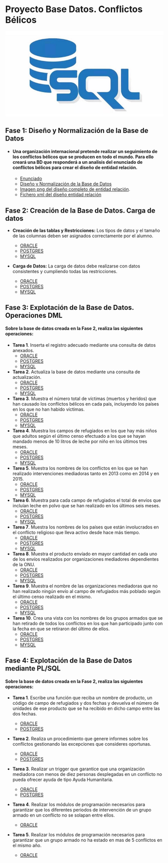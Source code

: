 # Proyecto Base Datos. Conflictos Bélicos

![SQL](image/SQL.jpg)

## Fase 1: Diseño y Normalización de la Base de Datos

* #### Una organización internacional pretende realizar un seguimiento de los conflictos bélicos que se producen en todo el mundo. Para ello creará una BD que responderá a un analisis del enunciado de conflictos bélicos para crear el diseño de entidad relación.

    * [Enunciado](https://github.com/MoralG/Proyecto_Base_Datos/blob/master/fase1/Enunciado_Dise%C3%B1o.md#conflictos-b%C3%A9licos)
    * [Diseño y Normalización de la Base de Datos](https://github.com/MoralG/Proyecto_Base_Datos/blob/master/Fase1_Dise%C3%B1o.md#fase-1-dise%C3%B1o-y-normalizaci%C3%B3n-de-la-base-de-datos)
    * [Imagen png del diseño completo de entidad relación](https://raw.githubusercontent.com/MoralG/Proyecto_Base_Datos/master/fase1/Programa_Fase1.png).
    * [Fichero xml del diseño entidad relación](https://github.com/MoralG/Proyecto_Base_Datos/blob/master/fase1/Programa_Fase1.xml)

## Fase 2: Creación de la Base de Datos. Carga de datos

* **Creación de las tablas y Restricciones:** Los tipos de datos y el tamaño de las columnas deben ser asignados correctamente por el alumno.
    * [ORACLE]()
    * [POSTGRES]()
    * [MYSQL]()

* **Carga de Datos:** La carga de datos debe realizarse con datos consistentes y cumpliendo todas las restricciones.
    * [ORACLE]()
    * [POSTGRES]()
    * [MYSQL]()

## Fase 3: Explotación de la Base de Datos. Operaciones DML

#### Sobre la base de datos creada en la Fase 2, realiza las siguientes operaciones:

* **Tarea 1**. Inserta el registro adecuado mediante una consulta de datos anexados.
    * [ORACLE]()
    * [POSTGRES]()
    * [MYSQL]()
* **Tarea 2**. Actualiza la base de datos mediante una consulta de actualización.
    * [ORACLE]()
    * [POSTGRES]()
    * [MYSQL]()
* **Tarea 3**. Muestra el número total de víctimas (muertos y heridos) que han causado los conflictos bélicos en cada país, incluyendo los países en los que no han habido víctimas.
    * [ORACLE]()
    * [POSTGRES]()
    * [MYSQL]()
* **Tarea 4**. Muestra los campos de refugiados en los que hay más niños que adultos según el último censo efectuado a los que se hayan mandado menos de 10 litros de leche por niño en los últimos tres meses.
    * [ORACLE]()
    * [POSTGRES]()
    * [MYSQL]()
* **Tarea 5**. Muestra los nombres de los conflictos en los que se han realizado intervenciones mediadoras tanto en 2013 como en 2014 y en 2015.
    * [ORACLE]()
    * [POSTGRES]()
    * [MYSQL]()
* **Tarea 6**. Muestra para cada campo de refugiados el total de envíos que incluían leche en polvo que se han realizado en los últimos seis meses.
    * [ORACLE]()
    * [POSTGRES]()
    * [MYSQL]()
* **Tarea 7**. Muestra los nombres de los países que están involucrados en el conflicto religioso que lleva activo desde hace más tiempo.
    * [ORACLE]()
    * [POSTGRES]()
    * [MYSQL]()
* **Tarea 8**. Muestra el producto envíado en mayor cantidad en cada uno de los envíos realizados por organizaciones mediadores dependientes de la ONU.
    * [ORACLE]()
    * [POSTGRES]()
    * [MYSQL]()
* **Tarea 9**. Muestra el nombre de las organizaciones mediadoras que no han realizado ningún envío al campo de refugiados más poblado según el último censo realizado en el mismo.
    * [ORACLE]()
    * [POSTGRES]()
    * [MYSQL]()
* **Tarea 10**. Crea una vista con los nombres de los grupos armados que se han retirado de todos los conflictos en los que han participado junto con la fecha en que se retiraron del último de ellos.
    * [ORACLE]()
    * [POSTGRES]()
    * [MYSQL]()
 

## Fase 4: Explotación de la Base de Datos mediante PL/SQL

#### Sobre la base de datos creada en la Fase 2, realiza las siguientes operaciones:

* **Tarea 1**. Escribe una función que reciba un nombre de producto, un código de campo de refugiados y dos fechas y devuelva el número de unidades de ese producto que se ha recibido en dicho campo entre las dos fechas.
    * [ORACLE]()
    * [POSTGRES]()

* **Tarea 2**. Realiza un procedimiento que genere informes sobre los conflictos gestionando las excepciones que consideres oportunas.
    * [ORACLE]()
    * [POSTGRES]()

* **Tarea 3**. Realizar un trigger que garantice que una organización mediadora con menos de diez personas desplegadas en un conflicto no pueda ofrecer ayuda de tipo Ayuda Humanitaria.
    * [ORACLE]()
    * [POSTGRES]()

* **Tarea 4**. Realizar los módulos de programación necesarios para garantizar que los diferentes periodos de intervención de un grupo armado en un conflicto no se solapan entre ellos.
    * [ORACLE]()

* **Tarea 5**. Realizar los módulos de programación necesarios para garantizar que un grupo armado no ha estado en mas de 5 conflictos en el mismo año.
    * [ORACLE]()